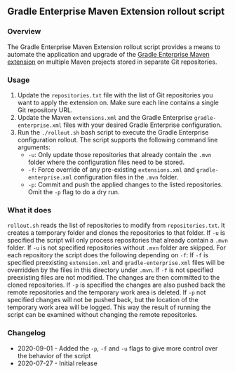 ## Gradle Enterprise Maven Extension rollout script

### Overview

The Gradle Enterprise Maven Extension rollout script provides a means to automate the application and upgrade of the [Gradle Enterprise Maven extension](https://docs.gradle.com/enterprise/maven-extension) on multiple Maven projects stored in separate Git repositories.

### Usage

1. Update the `repositories.txt` file with the list of Git repositories you want to apply the extension on.
   Make sure each line contains a single Git repository URL.
1. Update the Maven `extensions.xml` and the Gradle Enterprise `gradle-enterprise.xml` files with your desired Gradle Enterprise configuration.
1. Run the `./rollout.sh` bash script to execute the Gradle Enterprise configuration rollout. The script supports the following command line arguments:
   * `-u`: Only update those repositories that already contain the `.mvn` folder where the configuration files need to be stored.
   * `-f`: Force override of any pre-existing `extensions.xml` and `gradle-enterprise.xml` configuration files in the `.mvn` folder.
   * `-p`: Commit and push the applied changes to the listed repositories. Omit the `-p` flag to do a dry run.

### What it does

`rollout.sh` reads the list of repositories to modify from `repositories.txt`.
It creates a temporary folder and clones the repositories to that folder.
If `-u` is specified the script will only process repositories that already contain a `.mvn` folder.
If `-u` is not specified repositories without `.mvn` folder are skipped.
For each repository the script does the following depending on `-f`:
If `-f` is specified preexisting `extension.xml` and `gradle-enterprise.xml` files will be overridden by the files in this directory under `.mvn`.
If `-f` is not specified preexisting files are not modified. 
The changes are then committed to the cloned repositories.
If `-p` is specified the changes are also pushed back the remote repositories and the temporary work area is deleted.
If `-p` not specified changes will not be pushed back, but the location of the temporary work area will be logged.
This way the result of running the script can be examined without changing the remote repositories.

### Changelog

- 2020-09-01 - Added the `-p`, `-f` and `-u` flags to give more control over the behavior of the script
- 2020-07-27 - Initial release
